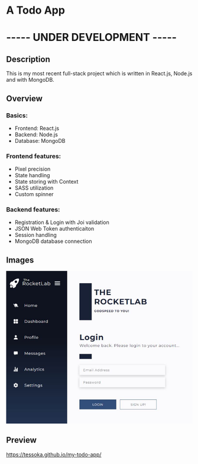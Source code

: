 # A Todo App

# ----- UNDER DEVELOPMENT -----

## Description

This is my most recent full-stack project which is written in React.js, Node.js and with MongoDB.

## Overview

### Basics:
- Frontend: React.js
- Backend: Node.js
- Database: MongoDB

### Frontend features:
- Pixel precision
- State handling
- State storing with Context
- SASS utilization
- Custom spinner

### Backend features:
- Registration & Login with Joi validation
- JSON Web Token authenticaiton
- Session handling
- MongoDB database connection

## Images
![my-todo-app](https://github.com/tessoka/my-todo-app/blob/948a30d038d8b150dea0dff91900af7c16a91e67/pics/Login.jpg)


## Preview
https://tessoka.github.io/my-todo-app/
